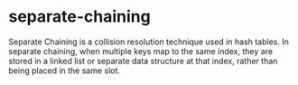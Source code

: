 # separate-chaining
Separate Chaining is a collision resolution technique used in hash tables. In separate chaining, when multiple keys map to the same index, they are stored in a linked list or separate data structure at that index, rather than being placed in the same slot. 
